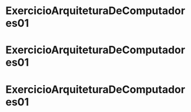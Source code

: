 # ExercicioArquiteturaDeComputadores01
# ExercicioArquiteturaDeComputadores01
# ExercicioArquiteturaDeComputadores01
